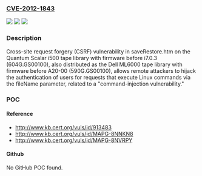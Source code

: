 ### [CVE-2012-1843](https://cve.mitre.org/cgi-bin/cvename.cgi?name=CVE-2012-1843)
![](https://img.shields.io/static/v1?label=Product&message=n%2Fa&color=blue)
![](https://img.shields.io/static/v1?label=Version&message=n%2Fa&color=blue)
![](https://img.shields.io/static/v1?label=Vulnerability&message=n%2Fa&color=brighgreen)

### Description

Cross-site request forgery (CSRF) vulnerability in saveRestore.htm on the Quantum Scalar i500 tape library with firmware before i7.0.3 (604G.GS00100), also distributed as the Dell ML6000 tape library with firmware before A20-00 (590G.GS00100), allows remote attackers to hijack the authentication of users for requests that execute Linux commands via the fileName parameter, related to a "command-injection vulnerability."

### POC

#### Reference
- http://www.kb.cert.org/vuls/id/913483
- http://www.kb.cert.org/vuls/id/MAPG-8NNKN8
- http://www.kb.cert.org/vuls/id/MAPG-8NVRPY

#### Github
No GitHub POC found.

